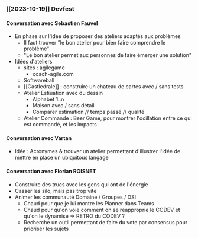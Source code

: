 ### [[2023-10-19]] Devfest

#### Conversation avec Sebastien Fauvel

- En phase sur l'idée de proposer des ateliers adaptés aux problèmes
	- Il faut trouver "le bon atelier pour bien faire comprendre le problème"
	- "Le bon atelier permet aux personnes de faire émerger une solution"
- Idées d'ateliers
	- sites : agilegame
		- coach-agile.com
	- Softwareball
	- [[Castledrale]] : construire un chateau de cartes avec / sans tests
	- Atelier Estiùation avec du dessin
		- Alphabet 1..n
		- Maison avec / sans détail
		- Comparer estimation // temps passé // qualité
	- Atelier Commande : Beer Game, pour montrer l'ocillation entre ce qui est commandé, et les impacts

#### Conversation avec Vartan
- Idée : Acronymes & trouver un atelier permettant d'illustrer l'idée de mettre en place un ubiquitous langage
#### Conversation avec Florian ROISNET
- Construire des trucs avec les gens qui ont de l'énergie
- Casser les silo, mais pas trop vite
- Animer les communauté Domaine / Groupes / DSI
	- Chaud pour que je lui montre les Planner dans Teams
	- Chaud pour qu'on voie comment on se réapproprie le CODEV et qu'on le dynamise
	  => RETRO du CODEV ?
	- Recherche un outil permettant de faire du vote par consensus pour prioriser les sujets